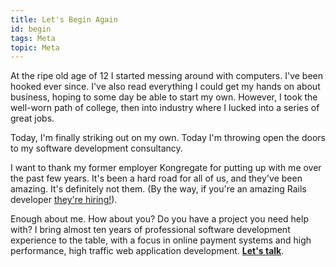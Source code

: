 ```yaml
---
title: Let's Begin Again
id: begin
tags: Meta
topic: Meta
---
```


At the ripe old age of 12 I started messing around with computers. I've been hooked ever since. I've also read everything I could get my hands on about business, hoping to some day be able to start my own. However, I took the well-worn path of college, then into industry where I lucked into a series of great jobs.

Today, I'm finally striking out on my own. Today I'm throwing open the doors to my software development consultancy.

I want to thank my former employer Kongregate for putting up with me over the past few years. It's been a hard road for all of us, and they've been amazing. It's definitely not them. (By the way, if you're an amazing Rails developer [they're hiring!](http://www.kongregate.com/pages/jobs)).

Enough about me. How about you? Do you have a project you need help with? I bring almost ten years of professional software development experience to the table, with a focus in online payment systems and high performance, high traffic web application development. <strong>[Let's talk](/consulting)</strong>.
